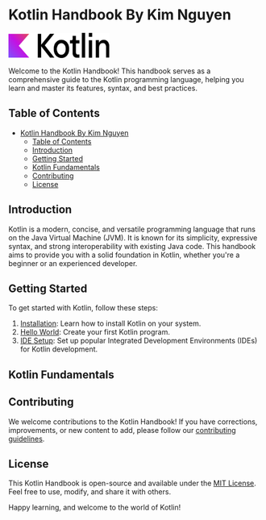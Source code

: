 # Kotlin Handbook By Kim Nguyen

<img src="kotlin-logo.png" alt="Kotlin Logo" width="200" height="50">

Welcome to the Kotlin Handbook! This handbook serves as a comprehensive guide to the Kotlin programming language, helping you learn and master its features, syntax, and best practices.

## Table of Contents

- [Kotlin Handbook By Kim Nguyen](#kotlin-handbook-by-kim-nguyen)
  - [Table of Contents](#table-of-contents)
  - [Introduction](#introduction)
  - [Getting Started](#getting-started)
  - [Kotlin Fundamentals](#kotlin-fundamentals)
  - [Contributing](#contributing)
  - [License](#license)

## Introduction

Kotlin is a modern, concise, and versatile programming language that runs on the Java Virtual Machine (JVM). It is known for its simplicity, expressive syntax, and strong interoperability with existing Java code. This handbook aims to provide you with a solid foundation in Kotlin, whether you're a beginner or an experienced developer.

## Getting Started

To get started with Kotlin, follow these steps:

1. [Installation](docs/installation.md): Learn how to install Kotlin on your system.
2. [Hello World](docs/hello-world.md): Create your first Kotlin program.
3. [IDE Setup](docs/ide-setup.md): Set up popular Integrated Development Environments (IDEs) for Kotlin development.

## Kotlin Fundamentals

## Contributing

We welcome contributions to the Kotlin Handbook! If you have corrections, improvements, or new content to add, please follow our [contributing guidelines](CONTRIBUTING.md).

## License

This Kotlin Handbook is open-source and available under the [MIT License](LICENSE.md). Feel free to use, modify, and share it with others.

Happy learning, and welcome to the world of Kotlin!
